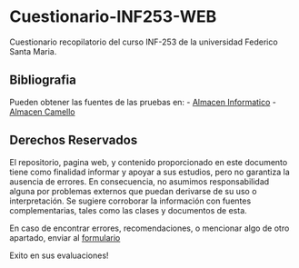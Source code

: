 # Cuestionario-INF253-WEB

Cuestionario recopilatorio del curso INF-253 de la universidad Federico Santa Maria.

## Bibliografia

Pueden obtener las fuentes de las pruebas en:
    - [Almacen Informatico](https://onedrive.live.com/?id=4B834E9512402066!164&cid=4B834E9512402066&redeem=aHR0cHM6Ly8xZHJ2Lm1zL2YvYy80YjgzNGU5NTEyNDAyMDY2L0VtWWdRQktWVG9NZ2dFdWtBQUFBQUFBQjAzX3haX2hjNVN5bC04UlJPZm41UEE_ZT1BQ3NTZzM)
    - [Almacen Camello](https://usmcl-my.sharepoint.com/:f:/g/personal/carlos_bravora_usm_cl/Et9ifP3zE8RMlQtTDj2X2pgB3FFeag78iDEe6ecSs4MJgA?e=xsGAea)

## Derechos Reservados

El repositorio, pagina web, y contenido proporcionado en este documento tiene como finalidad informar y apoyar a sus estudios, pero no garantiza la ausencia de errores. En consecuencia, no asumimos responsabilidad alguna por problemas externos que puedan derivarse de su uso o interpretación. Se sugiere corroborar la información con fuentes complementarias, tales como las clases y documentos de esta.

En caso de encontrar errores, recomendaciones, o mencionar algo de otro apartado, enviar al [formulario](https://forms.gle/aLEkB8RaE66xFNwc8)

Exito en sus evaluaciones!


